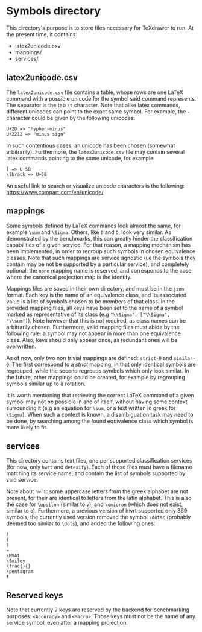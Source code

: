 # Symbols directory

This directory's purpose is to store files necessary for TeXdrawer to run. At the present time, it contains:

- latex2unicode.csv
- mappings/
- services/


## latex2unicode.csv

The ``` latex2unicode.csv ``` file contains a table, whose rows are one LaTeX command with a possible unicode for the symbol said command represents. The separator is the tab ``` \t ``` character. Note that alike latex commands, different unicodes can point to the exact same symbol. For example, the ``` - ``` character could be given by the following unicodes:

```
U+2D => "hyphen-minus"
U+2212 => "minus sign"
```

In such contentious cases, an unicode has been chosen (somewhat arbitrarily). Furthermore, the ``` latex2unicode.csv ``` file may contain several latex commands pointing to the same unicode, for example:

```
[ => U+5B
\lbrack => U+5B
```

An useful link to search or visualize unicode characters is the following: <https://www.compart.com/en/unicode/>


## mappings

Some symbols defined by LaTeX commands look almost the same, for example ``` \sum ``` and ``` \Sigma ```. Others, like ``` 0 ``` and ``` O ```, look very similar. As demonstrated by the benchmarks, this can greatly hinder the classification capabilities of a given service. For that reason, a mapping mechanism has been implemented, in order to regroup such symbols in chosen equivalence classes. Note that such mappings are service agnostic (i.e the symbols they contain may be not be supported by a particular service), and completely optional: the ``` none ``` mapping name is reserved, and corresponds to the case where the canonical projection map is the identity.

Mappings files are saved in their own directory, and must be in the ``` json ``` format. Each key is the name of an equivalence class, and its associated value is a list of symbols chosen to be members of that class. In the provided mapping files, all keys have been set to the name of a symbol marked as representative of its class (e.g ``` "\\Sigma": ["\\Sigma", "\\sum"] ```). Note however that this is not required, as class names can be arbitrarily chosen. Furthermore, valid mapping files must abide by the following rule: a symbol may not appear in more than one equivalence class. Also, keys should only appear once, as redundant ones will be overwritten.

As of now, only two non trivial mappings are defined: ``` strict-0 ``` and ``` similar-0 ```. The first correspond to a *strict* mapping, in that only identical symbols are regrouped, while the second regroups symbols which only look similar. In the future, other mappings could be created, for example by regrouping symbols similar up to a rotation.

It is worth mentioning that retrieving the correct LaTeX command of a given symbol may not be possible in and of itself, without having some context surrounding it (e.g an equation for ``` \sum ```, or a text written in greek for ``` \Sigma ```). When such a context is known, a disambiguation task may need to be done, by searching among the found equivalence class which symbol is more likely to fit.


## services

This directory contains text files, one per supported classification services (for now, only ``` hwrt ``` and ``` detexify ```). Each of those files must have a filename matching its service name, and contain the list of symbols supported by said service.

Note about ``` hwrt ```: some uppercase letters from the greek alphabet are not present, for their are identical to letters from the latin alphabet. This is also the case for ``` \upsilon ``` (similar to ``` v ```), and ``` \omicron ``` (which does not exist, similar to ``` o ```). Furthermore, a previous version of hwrt supported only 369 symbols, the currently used version removed the symbol ``` \dotsc ``` (probably deemed too similar to ``` \dots ```), and added the following ones:

```
!
(
)
=
\MVAt
\Smiley
\frac{}{}
\pentagram
t
```


## Reserved keys

Note that currently 2 keys are reserved by the backend for benchmarking purposes: ``` <Accuracy> ``` and ``` <Macro> ```. Those keys must not be the name of any service symbol, even after a mapping projection.
